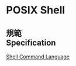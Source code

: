 # POSIX Shell
## 規範<br>Specification
[Shell Command Language](http://pubs.opengroup.org/onlinepubs/9699919799/utilities/V3_chap02.html)
